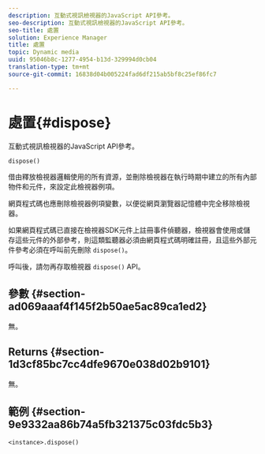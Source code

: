 ```yaml
---
description: 互動式視訊檢視器的JavaScript API參考。
seo-description: 互動式視訊檢視器的JavaScript API參考。
seo-title: 處置
solution: Experience Manager
title: 處置
topic: Dynamic media
uuid: 95046b8c-1277-4954-b13d-329994d0cb04
translation-type: tm+mt
source-git-commit: 16838d04b005224fad6df215ab5bf8c25ef86fc7

---
```



# 處置{#dispose}

互動式視訊檢視器的JavaScript API參考。

`dispose()`

借由釋放檢視器邏輯使用的所有資源，並刪除檢視器在執行時期中建立的所有內部物件和元件，來設定此檢視器例項。

網頁程式碼也應刪除檢視器例項變數，以便從網頁瀏覽器記憶體中完全移除檢視器。

如果網頁程式碼已直接在檢視器SDK元件上註冊事件偵聽器，檢視器會使用或儲存這些元件的外部參考，則這類監聽器必須由網頁程式碼明確註冊，且這些外部元件參考必須在呼叫前先刪除 `dispose()`。

呼叫後，請勿再存取檢視器 `dispose()` API。

## 參數 {#section-ad069aaaf4f145f2b50ae5ac89ca1ed2}

無。

## Returns {#section-1d3cf85bc7cc4dfe9670e038d02b9101}

無。

## 範例 {#section-9e9332aa86b74a5fb321375c03fdc5b3}

```
<instance>.dispose()
```

